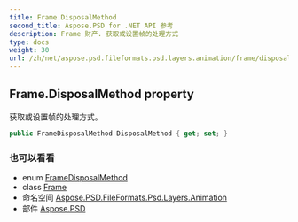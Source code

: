 ```yaml
---
title: Frame.DisposalMethod
second_title: Aspose.PSD for .NET API 参考
description: Frame 财产. 获取或设置帧的处理方式
type: docs
weight: 30
url: /zh/net/aspose.psd.fileformats.psd.layers.animation/frame/disposalmethod/
---
```

## Frame.DisposalMethod property

获取或设置帧的处理方式。

```csharp
public FrameDisposalMethod DisposalMethod { get; set; }
```

### 也可以看看

* enum [FrameDisposalMethod](../../framedisposalmethod/)
* class [Frame](../)
* 命名空间 [Aspose.PSD.FileFormats.Psd.Layers.Animation](../../frame/)
* 部件 [Aspose.PSD](../../../)


